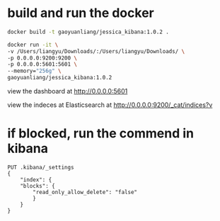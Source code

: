 # build and run the docker

```bash
docker build -t gaoyuanliang/jessica_kibana:1.0.2 .

docker run -it \
-v /Users/liangyu/Downloads/:/Users/liangyu/Downloads/ \
-p 0.0.0.0:9200:9200 \
-p 0.0.0.0:5601:5601 \
--memory="256g" \
gaoyuanliang/jessica_kibana:1.0.2
```

view the dashboard at http://0.0.0.0:5601

view the indeces at Elasticsearch at http://0.0.0.0:9200/_cat/indices?v

# if blocked, run the commend in kibana

```
PUT .kibana/_settings
{
	"index": {
	"blocks": {
		"read_only_allow_delete": "false"
		}
	}
}
```
